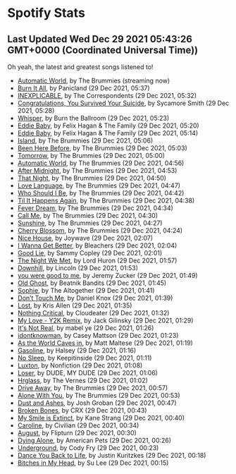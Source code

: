 
# Spotify Stats
## Last Updated Wed Dec 29 2021 05:43:26 GMT+0000 (Coordinated Universal Time))

Oh yeah, the latest and greatest songs listened to!

- [Automatic World](https://www.last.fm/music/The+Brummies/_/Automatic+World), by The Brummies (streaming now)
- [Burn It All](https://www.last.fm/music/Panicland/_/Burn+It+All), by Panicland (29 Dec 2021, 05:37)
- [INEXPLICABLE](https://www.last.fm/music/The+Correspondents/_/INEXPLICABLE), by The Correspondents (29 Dec 2021, 05:32)
- [Congratulations, You Survived Your Suicide](https://www.last.fm/music/Sycamore+Smith/_/Congratulations,+You+Survived+Your+Suicide), by Sycamore Smith (29 Dec 2021, 05:28)
- [Whisper](https://www.last.fm/music/Burn+the+Ballroom/_/Whisper), by Burn the Ballroom (29 Dec 2021, 05:23)
- [Eddie Baby](https://www.last.fm/music/Felix+Hagan+&+The+Family/_/Eddie+Baby), by Felix Hagan & The Family (29 Dec 2021, 05:20)
- [Eddie Baby](https://www.last.fm/music/Felix+Hagan+&+The+Family/_/Eddie+Baby), by Felix Hagan & The Family (29 Dec 2021, 05:14)
- [Island](https://www.last.fm/music/The+Brummies/_/Island), by The Brummies (29 Dec 2021, 05:06)
- [Been Here Before](https://www.last.fm/music/The+Brummies/_/Been+Here+Before), by The Brummies (29 Dec 2021, 05:03)
- [Tomorrow](https://www.last.fm/music/The+Brummies/_/Tomorrow), by The Brummies (29 Dec 2021, 05:00)
- [Automatic World](https://www.last.fm/music/The+Brummies/_/Automatic+World), by The Brummies (29 Dec 2021, 04:56)
- [After Midnight](https://www.last.fm/music/The+Brummies/_/After+Midnight), by The Brummies (29 Dec 2021, 04:53)
- [That Night](https://www.last.fm/music/The+Brummies/_/That+Night), by The Brummies (29 Dec 2021, 04:50)
- [Love Language](https://www.last.fm/music/The+Brummies/_/Love+Language), by The Brummies (29 Dec 2021, 04:47)
- [Who Should I Be](https://www.last.fm/music/The+Brummies/_/Who+Should+I+Be), by The Brummies (29 Dec 2021, 04:42)
- [Til It Happens Again](https://www.last.fm/music/The+Brummies/_/Til+It+Happens+Again), by The Brummies (29 Dec 2021, 04:38)
- [Fever Dream](https://www.last.fm/music/The+Brummies/_/Fever+Dream), by The Brummies (29 Dec 2021, 04:34)
- [Call Me](https://www.last.fm/music/The+Brummies/_/Call+Me), by The Brummies (29 Dec 2021, 04:30)
- [Sunshine](https://www.last.fm/music/The+Brummies/_/Sunshine), by The Brummies (29 Dec 2021, 04:27)
- [Cherry Blossom](https://www.last.fm/music/The+Brummies/_/Cherry+Blossom), by The Brummies (29 Dec 2021, 04:24)
- [Nice House](https://www.last.fm/music/Joywave/_/Nice+House), by Joywave (29 Dec 2021, 02:07)
- [I Wanna Get Better](https://www.last.fm/music/Bleachers/_/I+Wanna+Get+Better), by Bleachers (29 Dec 2021, 02:04)
- [Good Lie](https://www.last.fm/music/Sammy+Copley/_/Good+Lie), by Sammy Copley (29 Dec 2021, 02:01)
- [The Night We Met](https://www.last.fm/music/Lord+Huron/_/The+Night+We+Met), by Lord Huron (29 Dec 2021, 01:57)
- [Downhill](https://www.last.fm/music/Lincoln/_/Downhill), by Lincoln (29 Dec 2021, 01:53)
- [you were good to me](https://www.last.fm/music/Jeremy+Zucker/_/you+were+good+to+me), by Jeremy Zucker (29 Dec 2021, 01:49)
- [Old Ghost](https://www.last.fm/music/Beatnik+Bandits/_/Old+Ghost), by Beatnik Bandits (29 Dec 2021, 01:45)
- [Sophie](https://www.last.fm/music/The+Altogether/_/Sophie), by The Altogether (29 Dec 2021, 01:41)
- [Don’t Touch Me](https://www.last.fm/music/Daniel+Knox/_/Don%E2%80%99t+Touch+Me), by Daniel Knox (29 Dec 2021, 01:39)
- [Lost](https://www.last.fm/music/Kris+Allen/_/Lost), by Kris Allen (29 Dec 2021, 01:35)
- [Nothing Critical](https://www.last.fm/music/Cloudeater/_/Nothing+Critical), by Cloudeater (29 Dec 2021, 01:32)
- [My Love - Y2K Remix](https://www.last.fm/music/Jack+Gilinsky/_/My+Love+-+Y2K+Remix), by Jack Gilinsky (29 Dec 2021, 01:29)
- [It's Not Real](https://www.last.fm/music/mabel+ye/_/It%27s+Not+Real), by mabel ye (29 Dec 2021, 01:26)
- [idontknowman](https://www.last.fm/music/Casey+Mattson/_/idontknowman), by Casey Mattson (29 Dec 2021, 01:23)
- [As the World Caves in](https://www.last.fm/music/Matt+Maltese/_/As+the+World+Caves+in), by Matt Maltese (29 Dec 2021, 01:19)
- [Gasoline](https://www.last.fm/music/Halsey/_/Gasoline), by Halsey (29 Dec 2021, 01:16)
- [No Sleep](https://www.last.fm/music/Keepitinside/_/No+Sleep), by Keepitinside (29 Dec 2021, 01:11)
- [Luxton](https://www.last.fm/music/Nonfiction/_/Luxton), by Nonfiction (29 Dec 2021, 01:08)
- [Loser](https://www.last.fm/music/DUDE,+MY+DUDE/_/Loser), by DUDE, MY DUDE (29 Dec 2021, 01:06)
- [Hrglass](https://www.last.fm/music/The+Vernes/_/Hrglass), by The Vernes (29 Dec 2021, 01:02)
- [Drive Away](https://www.last.fm/music/The+Brummies/_/Drive+Away), by The Brummies (29 Dec 2021, 00:57)
- [Alone With You](https://www.last.fm/music/The+Brummies/_/Alone+With+You), by The Brummies (29 Dec 2021, 00:53)
- [Dust and Ashes](https://www.last.fm/music/Josh+Groban/_/Dust+and+Ashes), by Josh Groban (29 Dec 2021, 00:47)
- [Broken Bones](https://www.last.fm/music/CRX/_/Broken+Bones), by CRX (29 Dec 2021, 00:43)
- [My Smile is Extinct](https://www.last.fm/music/Kane+Strang/_/My+Smile+is+Extinct), by Kane Strang (29 Dec 2021, 00:40)
- [Caroline](https://www.last.fm/music/Civilian/_/Caroline), by Civilian (29 Dec 2021, 00:34)
- [August](https://www.last.fm/music/Flipturn/_/August), by Flipturn (29 Dec 2021, 00:30)
- [Dying Alone](https://www.last.fm/music/American+Pets/_/Dying+Alone), by American Pets (29 Dec 2021, 00:26)
- [Underground](https://www.last.fm/music/Cody+Fry/_/Underground), by Cody Fry (29 Dec 2021, 00:23)
- [Dance You Back to Life](https://www.last.fm/music/Justin+Kuritzkes/_/Dance+You+Back+to+Life), by Justin Kuritzkes (29 Dec 2021, 00:18)
- [Bitches in My Head](https://www.last.fm/music/Su+Lee/_/Bitches+in+My+Head), by Su Lee (29 Dec 2021, 00:15)
